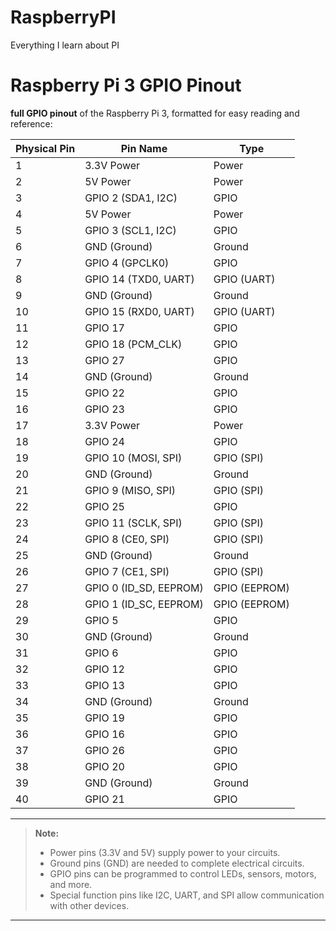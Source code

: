 # RaspberryPI
Everything I learn about PI
#####
# Raspberry Pi 3 GPIO Pinout

**full GPIO pinout** of the Raspberry Pi 3, formatted for easy reading and reference:

| Physical Pin | Pin Name               | Type            |
|--------------|-------------------------|-----------------|
| 1            | 3.3V Power              | Power           |
| 2            | 5V Power                | Power           |
| 3            | GPIO 2 (SDA1, I2C)       | GPIO            |
| 4            | 5V Power                | Power           |
| 5            | GPIO 3 (SCL1, I2C)       | GPIO            |
| 6            | GND (Ground)            | Ground          |
| 7            | GPIO 4 (GPCLK0)          | GPIO            |
| 8            | GPIO 14 (TXD0, UART)     | GPIO (UART)     |
| 9            | GND (Ground)            | Ground          |
| 10           | GPIO 15 (RXD0, UART)     | GPIO (UART)     |
| 11           | GPIO 17                 | GPIO            |
| 12           | GPIO 18 (PCM_CLK)        | GPIO            |
| 13           | GPIO 27                 | GPIO            |
| 14           | GND (Ground)            | Ground          |
| 15           | GPIO 22                 | GPIO            |
| 16           | GPIO 23                 | GPIO            |
| 17           | 3.3V Power              | Power           |
| 18           | GPIO 24                 | GPIO            |
| 19           | GPIO 10 (MOSI, SPI)      | GPIO (SPI)      |
| 20           | GND (Ground)            | Ground          |
| 21           | GPIO 9 (MISO, SPI)       | GPIO (SPI)      |
| 22           | GPIO 25                 | GPIO            |
| 23           | GPIO 11 (SCLK, SPI)      | GPIO (SPI)      |
| 24           | GPIO 8 (CE0, SPI)        | GPIO (SPI)      |
| 25           | GND (Ground)            | Ground          |
| 26           | GPIO 7 (CE1, SPI)        | GPIO (SPI)      |
| 27           | GPIO 0 (ID_SD, EEPROM)   | GPIO (EEPROM)   |
| 28           | GPIO 1 (ID_SC, EEPROM)   | GPIO (EEPROM)   |
| 29           | GPIO 5                  | GPIO            |
| 30           | GND (Ground)            | Ground          |
| 31           | GPIO 6                  | GPIO            |
| 32           | GPIO 12                 | GPIO            |
| 33           | GPIO 13                 | GPIO            |
| 34           | GND (Ground)            | Ground          |
| 35           | GPIO 19                 | GPIO            |
| 36           | GPIO 16                 | GPIO            |
| 37           | GPIO 26                 | GPIO            |
| 38           | GPIO 20                 | GPIO            |
| 39           | GND (Ground)            | Ground          |
| 40           | GPIO 21                 | GPIO            |

---

> **Note:**  
> - Power pins (3.3V and 5V) supply power to your circuits.
> - Ground pins (GND) are needed to complete electrical circuits.
> - GPIO pins can be programmed to control LEDs, sensors, motors, and more.
> - Special function pins like I2C, UART, and SPI allow communication with other devices.

---
